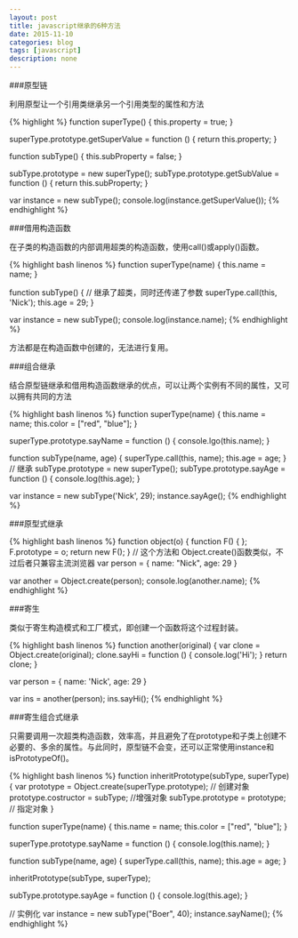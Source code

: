 ```yaml
---
layout: post
title: javascript继承的6种方法
date: 2015-11-10
categories: blog
tags: [javascript]
description: none
---
```


###原型链

利用原型让一个引用类继承另一个引用类型的属性和方法

{% highlight %}
function superType() {
    this.property = true;
}

superType.prototype.getSuperValue = function () {
    return this.property;
}

function subType() {
    this.subProperty = false;
}

subType.prototype = new superType();
subType.prototype.getSubValue = function () {
    return this.subProperty;
}

var instance = new subType();
console.log(instance.getSuperValue());
{% endhighlight %}

###借用构造函数

在子类的构造函数的内部调用超类的构造函数，使用call()或apply()函数。

{% highlight bash linenos %}
function superType(name) {
    this.name = name;
}

function subType() {
    // 继承了超类，同时还传递了参数
    superType.call(this, 'Nick');
    this.age = 29;
}

var instance = new subType();
console.log(instance.name);
{% endhighlight %}

方法都是在构造函数中创建的，无法进行复用。

###组合继承

结合原型链继承和借用构造函数继承的优点，可以让两个实例有不同的属性，又可以拥有共同的方法

{% highlight bash linenos %}
function superType(name) {
    this.name = name;
    this.color = ["red", "blue"];
}

superType.prototype.sayName = function () {
    console.lgo(this.name);
}

function subType(name, age) {
    superType.call(this, name);
    this.age = age;
}
// 继承
subType.prototype = new superType();
subType.prototype.sayAge = function () {
    console.log(this.age);
}

var instance = new subType('Nick', 29);
instance.sayAge();
{% endhighlight %}

###原型式继承

{% highlight bash linenos %}
function object(o) {
    function F() { };
    F.prototype = o;
    return new F();
}
// 这个方法和 Object.create()函数类似，不过后者只兼容主流浏览器
var person = {
    name: "Nick",
    age: 29
}

var another = Object.create(person);
console.log(another.name);
{% endhighlight %}

###寄生

 类似于寄生构造模式和工厂模式，即创建一个函数将这个过程封装。

{% highlight bash linenos %}
function another(original) {
    var clone = Object.create(original);
    clone.sayHi = function () {
        console.log('Hi');
    }
    return clone;
}

var person = {
    name: 'Nick',
    age: 29
}

var ins = another(person);
ins.sayHi();
{% endhighlight %}

###寄生组合式继承

只需要调用一次超类构造函数，效率高，并且避免了在prototype和子类上创建不必要的、多余的属性。与此同时，原型链不会变，还可以正常使用instance和isPrototypeOf()。

{% highlight bash linenos %}
function inheritPrototype(subType, superType) {
    var prototype = Object.create(superType.prototype);    // 创建对象
    prototype.costructor = subType; //增强对象
    subType.prototype = prototype; // 指定对象
}

function superType(name) {
    this.name = name;
    this.color = ["red", "blue"];
}

superType.prototype.sayName = function () {
    console.log(this.name);
}

function subType(name, age) {
    superType.call(this, name);
    this.age = age;
}

inheritPrototype(subType, superType);

subType.prototype.sayAge = function () {
    console.log(this.age);
}

// 实例化
var instance = new subType("Boer", 40);
instance.sayName();
{% endhighlight %}



